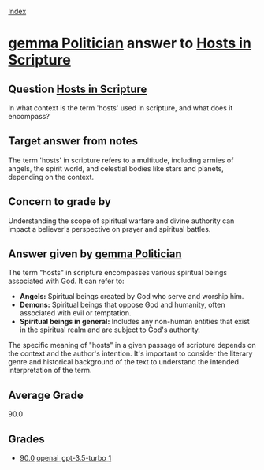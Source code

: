 
[Index](../../../index.md)
# [gemma Politician](../../answering_models/gemma_Politician.md) answer to [Hosts in Scripture](../../questions/Hosts_in_Scripture.md)

## Question [Hosts in Scripture](../../questions/Hosts_in_Scripture.md)
In what context is the term 'hosts' used in scripture, and what does it encompass?

## Target answer from notes
The term 'hosts' in scripture refers to a multitude, including armies of angels, the spirit world, and celestial bodies like stars and planets, depending on the context.

## Concern to grade by
Understanding the scope of spiritual warfare and divine authority can impact a believer's perspective on prayer and spiritual battles.

## Answer given by [gemma Politician](../../answering_models/gemma_Politician.md)
The term "hosts" in scripture encompasses various spiritual beings associated with God. It can refer to:

* **Angels:** Spiritual beings created by God who serve and worship him.
* **Demons:** Spiritual beings that oppose God and humanity, often associated with evil or temptation.
* **Spiritual beings in general:** Includes any non-human entities that exist in the spiritual realm and are subject to God's authority.

The specific meaning of "hosts" in a given passage of scripture depends on the context and the author's intention. It's important to consider the literary genre and historical background of the text to understand the intended interpretation of the term.

## Average Grade
90.0

## Grades
 * [90.0](./Hosts_in_Scripture_grades/openai_gpt-3.5-turbo_1.md) [openai_gpt-3.5-turbo_1](../../grading_models/openai_gpt-3.5-turbo_1.md)
